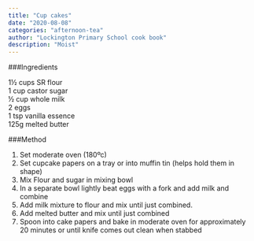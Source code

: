 ```yaml
---
title: "Cup cakes"
date: "2020-08-08"
categories: "afternoon-tea"
author: "Lockington Primary School cook book"
description: "Moist"
---
```

###Ingredients

1½ cups SR flour  
1 cup castor sugar  
½ cup whole milk  
2 eggs  
1 tsp vanilla essence  
125g melted butter  

###Method
1. Set moderate oven (180ºc)
2. Set cupcake papers on a tray or into muffin tin (helps hold them in shape)
3. Mix Flour and sugar in mixing bowl
4. In a separate bowl lightly beat eggs with a fork and add milk and combine
5. Add milk mixture to flour and mix until just combined.
6. Add melted butter and mix until just combined
7. Spoon into cake papers and bake in moderate oven for approximately 20 minutes or until knife comes out clean when stabbed
